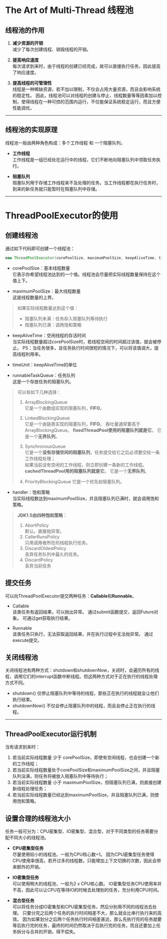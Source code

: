 # The Art of Multi-Thread 线程池

## 线程池的作用
1. **减少资源的开销**    
减少了每次创建线程、销毁线程的开销。

2. **提高响应速度**    
每次请求到来时，由于线程的创建已经完成，故可以直接执行任务，因此提高了响应速度。

3. **提高线程的可管理性**    
线程是一种稀缺资源，若不加以限制，不仅会占用大量资源，而且会影响系统的稳定性。 
因此，线程池可以对线程的创建与停止、线程数量等等因素加以控制，使得线程在一种可控的范围内运行，不仅能保证系统稳定运行，而且方便性能调优。


***

## 线程池的实现原理
线程池一般由两种角色构成：多个工作线程 和 一个阻塞队列。

+ **工作线程**    
工作线程是一组已经处在运行中的线程，它们不断地向阻塞队列中领取任务执行。

+ **阻塞队列**    
阻塞队列用于存储工作线程来不及处理的任务。当工作线程都在执行任务时，到来的新任务就只能暂时在阻塞队列中存储。


***

# ThreadPoolExecutor的使用
## 创建线程池

通过如下代码即可创建一个线程池：
```java
new ThreadPoolExecutor(corePoolSize, maximumPoolSize, keepAliveTime, timeUnit, runnableTaskQueue, handler);
```
+ corePoolSize：基本线程数量    
它表示你希望线程池达到的一个值。线程池会尽量把实际线程数量保持在这个值上下。

+ maximumPoolSize：最大线程数量      
这是线程数量的上界。 
> 如果实际线程数量达到这个值：
> - 阻塞队列未满：任务存入阻塞队列等待执行
> - 阻塞队列已满：调用饱和策略

+ keepAliveTime：空闲线程的存活时间    
当实际线程数量超过corePoolSize时，若线程空闲的时间超过该值，就会被停止。 
PS：当任务很多，且任务执行时间很短的情况下，可以将该值调大，提高线程利用率。

+ timeUnit：keepAliveTime的单位      

+ runnableTaskQueue：任务队列    
这是一个存放任务的阻塞队列。   
> 可以有如下几种选择： 
> 1. ArrayBlockingQueue    
> 它是一个由数组实现的阻塞队列，**FIFO**。
>      
> 2. LinkedBlockingQueue    
> 它是一个由链表实现的阻塞队列，**FIFO**。 
> 吞吐量通常要高于ArrayBlockingQueue。 
> **fixedThreadPool使用的阻塞队列就是它**。 
> 它是一个**无界队列**。
>      
> 3. SynchronousQueue    
> 它是一个**没有存储空间的阻塞队列**，任务提交给它之后必须要交给一条工作线程处理；   
> 如果当前没有空闲的工作线程，则立即创建一条新的工作线程。 
> **cachedThreadPool用的阻塞队列就是它**。 
> 它是一个**无界队列**。
>      
> 4. PriorityBlockingQueue 
> 它是一个优先权阻塞队列。

+ handler：饱和策略   
当实际线程数达到maximumPoolSize，并且阻塞队列已满时，就会调用饱和策略。 
> **JDK1.5由四种饱和策略**： 
> 1. AbortPolicy     
>      默认。直接抛异常。
> 2. CallerRunsPolicy     
>      只用调用者所在的线程执行任务。
> 3. DiscardOldestPolicy    
>      丢弃任务队列中最久的任务。
> 4. DiscardPolicy     
>      丢弃当前任务
      
      
      
## 提交任务
可以向ThreadPoolExecutor提交两种任务：**Callable**和**Runnable**。
+ Callable    
该类任务有返回结果，可以抛出异常。 
通过submit函数提交，返回Future对象。 
可通过get获取执行结果。

+ Runnable    
该类任务只执行，无法获取返回结果，并在执行过程中无法抛异常。 
通过execute提交。


## 关闭线程池
关闭线程池有两种方式：shutdown和shutdownNow，关闭时，会遍历所有的线程，调用它们的interrupt函数中断线程。但这两种方式对于正在执行的线程处理方式不同。
+ shutdown() 
    仅停止阻塞队列中等待的线程，那些正在执行的线程就会让他们执行结束。
+ shutdownNow() 
    不仅会停止阻塞队列中的线程，而且会停止正在执行的线程。


*** 

## ThreadPoolExecutor运行机制
当有请求到来时：
1. 若当前实际线程数量 少于 corePoolSize，即使有空闲线程，也会创建一个新的工作线程；
2. 若当前实际线程数量处于corePoolSize和maximumPoolSize之间，并且阻塞队列没满，则任务将被放入阻塞队列中等待执行；
3. 若当前实际线程数量 小于 maximumPoolSize，但阻塞队列已满，则直接创建新线程处理任务；
4. 若当前实际线程数量已经达到maximumPoolSize，并且阻塞队列已满，则使用饱和策略。



## 设置合理的线程池大小
任务一般可分为：CPU密集型、IO密集型、混合型，对于不同类型的任务需要分配不同大小的线程池。

+ **CPU密集型任务**     
尽量使用较小的线程池，一般为CPU核心数+1。 
因为CPU密集型任务使得CPU使用率很高，若开过多的线程数，只能增加上下文切换的次数，因此会带来额外的开销。

+ **IO密集型任务**    
可以使用稍大的线程池，一般为2 x CPU核心数。 
IO密集型任务CPU使用率并不高，因此可以让CPU在等待IO的时候去处理别的任务，充分利用CPU时间。

+ **混合型任务**     
可以将任务分成IO密集型和CPU密集型任务，然后分别用不同的线程池去处理。 
只要分完之后两个任务的执行时间相差不大，那么就会比串行执行来的高效。 
因为如果划分之后两个任务执行时间相差甚远，那么先执行完的任务就要等后执行完的任务，最终的时间仍然取决于后执行完的任务，而且还要加上任务拆分与合并的开销，得不偿失。























